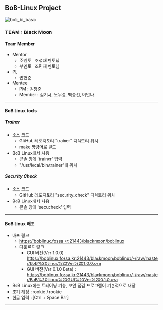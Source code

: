 ## BoB-Linux Project
![bob_bi_basic](https://user-images.githubusercontent.com/67176669/91658741-dccce200-eb05-11ea-8cd4-6dc2c08cc8f9.jpg)
### TEAM : Black Moon
#### Team Member
- Mentor
  - 주멘토 : 조성재 멘토님
  - 부멘토 : 조민재 멘토님
- PL
  - 권현준
- Mentee
  - PM : 김청준
  - Member : 김기서, 노무승, 백송선, 이안나
-----
#### BoB Linux tools
##### Trainer
- 소스 코드
  -  GitHub 레포지토리 \"trainer\" 디렉토리 위치
  - make 명령어로 빌드
- BoB Linux에서 사용
  - 콘솔 창에 'trainer' 입력
  - \"/usr/local/bin/trainer\"에 위치
##### Security Check
- 소스 코드
  - GitHub 레포지토리 \"security_check\" 디렉토리 위치
- BoB Linux에서 사용
  - 콘솔 창에 'secucheck' 입력
-----
 #### BoB Linux 배포
 - 배포 링크
   - https://boblinux.fossa.kr:21443/blackmoon/boblinux
   - 다운로드 링크
     - CUI 버전(Ver 1.0.0)      : https://boblinux.fossa.kr:21443/blackmoon/boblinux/-/raw/master/BoB%20Linux%20Ver%201.0.0.ova
     - GUI 버전(Ver 0.1.0 Beta) : https://boblinux.fossa.kr:21443/blackmoon/boblinux/-/raw/master/BoB%20Linux%20GUI%20Ver%200.1.0.ova
 - BoB Linux에는 트레이닝 기능, 보안 점검 프로그램이 기본적으로 내장
 - 초기 계정 : rookie / rookie
 - 한글 입력 : [Ctrl + Space Bar]

-----
